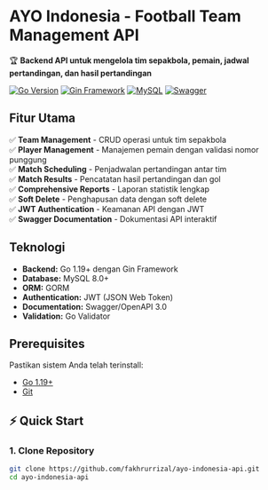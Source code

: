 # AYO Indonesia - Football Team Management API

🏆 **Backend API untuk mengelola tim sepakbola, pemain, jadwal pertandingan, dan hasil pertandingan**

[![Go Version](https://img.shields.io/badge/Go-1.19+-00ADD8?style=flat&logo=go)](https://golang.org)
[![Gin Framework](https://img.shields.io/badge/Gin-1.9+-00ADD8?style=flat&logo=go)](https://gin-gonic.com/)
[![MySQL](https://img.shields.io/badge/MySQL-8.0+-4479A1?style=flat&logo=mysql&logoColor=white)](https://www.mysql.com/)
[![Swagger](https://img.shields.io/badge/Swagger-API%20Docs-85EA2D?style=flat&logo=swagger)](https://swagger.io/)

## Fitur Utama

✅ **Team Management** - CRUD operasi untuk tim sepakbola  
✅ **Player Management** - Manajemen pemain dengan validasi nomor punggung  
✅ **Match Scheduling** - Penjadwalan pertandingan antar tim  
✅ **Match Results** - Pencatatan hasil pertandingan dan gol  
✅ **Comprehensive Reports** - Laporan statistik lengkap  
✅ **Soft Delete** - Penghapusan data dengan soft delete  
✅ **JWT Authentication** - Keamanan API dengan JWT  
✅ **Swagger Documentation** - Dokumentasi API interaktif  

## Teknologi

- **Backend:** Go 1.19+ dengan Gin Framework
- **Database:** MySQL 8.0+
- **ORM:** GORM
- **Authentication:** JWT (JSON Web Token)
- **Documentation:** Swagger/OpenAPI 3.0
- **Validation:** Go Validator

## Prerequisites

Pastikan sistem Anda telah terinstall:

- [Go 1.19+](https://golang.org/dl/)
- [Git](https://git-scm.com/)

## ⚡ Quick Start

### 1. Clone Repository
```bash
git clone https://github.com/fakhrurrizal/ayo-indonesia-api.git
cd ayo-indonesia-api
